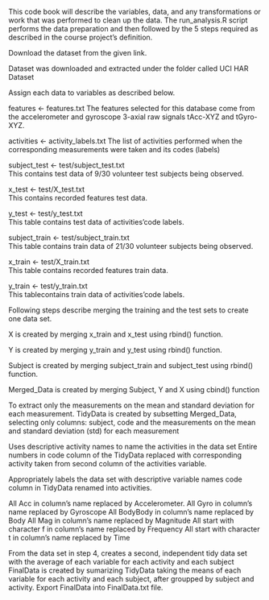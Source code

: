 This code book will describe the variables, data, and any transformations or work that was performed to clean up the data.
The run_analysis.R script performs the data preparation and then followed by the 5 steps required as described in the course project’s definition.

Download the dataset from the given link.

Dataset was downloaded and extracted under the folder called UCI HAR Dataset

Assign each data to variables as described below.

features <- features.txt 
The features selected for this database come from the accelerometer and gyroscope 3-axial raw signals tAcc-XYZ and tGyro-XYZ.

activities <- activity_labels.txt 
The list of activities performed when the corresponding measurements were taken and its codes (labels)

subject_test <- test/subject_test.txt  
This contains test data of 9/30 volunteer test subjects being observed.

x_test <- test/X_test.txt  
This contains recorded features test data.

y_test <- test/y_test.txt  
This table contains test data of activities’code labels.

subject_train <- test/subject_train.txt  
This table contains train data of 21/30 volunteer subjects being observed.

x_train <- test/X_train.txt  
This table contains recorded features train data.

y_train <- test/y_train.txt  
This tablecontains train data of activities’code labels.

Following steps describe merging the training and the test sets to create one data set.

X  is created by merging x_train and x_test using rbind() function.

Y  is created by merging y_train and y_test using rbind() function.

Subject  is created by merging subject_train and subject_test using rbind() function.

Merged_Data is created by merging Subject, Y and X using cbind() function

To extract only the measurements on the mean and standard deviation for each measurement.
TidyData  is created by subsetting Merged_Data, selecting only columns: subject, code and the measurements on the mean and standard deviation (std) for each measurement

Uses descriptive activity names to name the activities in the data set
Entire numbers in code column of the TidyData replaced with corresponding activity taken from second column of the  activities variable.

Appropriately labels the data set with descriptive variable names
code column in TidyData renamed into activities.

All Acc in column’s name replaced by Accelerometer.
All Gyro in column’s name replaced by Gyroscope
All BodyBody in column’s name replaced by Body
All Mag in column’s name replaced by Magnitude
All start with character f in column’s name replaced by Frequency
All start with character t in column’s name replaced by Time

From the data set in step 4, creates a second, independent tidy data set with the average of each variable for each activity and each subject
FinalData  is created by sumarizing TidyData taking the means of each variable for each activity and each subject, after groupped by subject and activity.
Export FinalData into FinalData.txt file.

